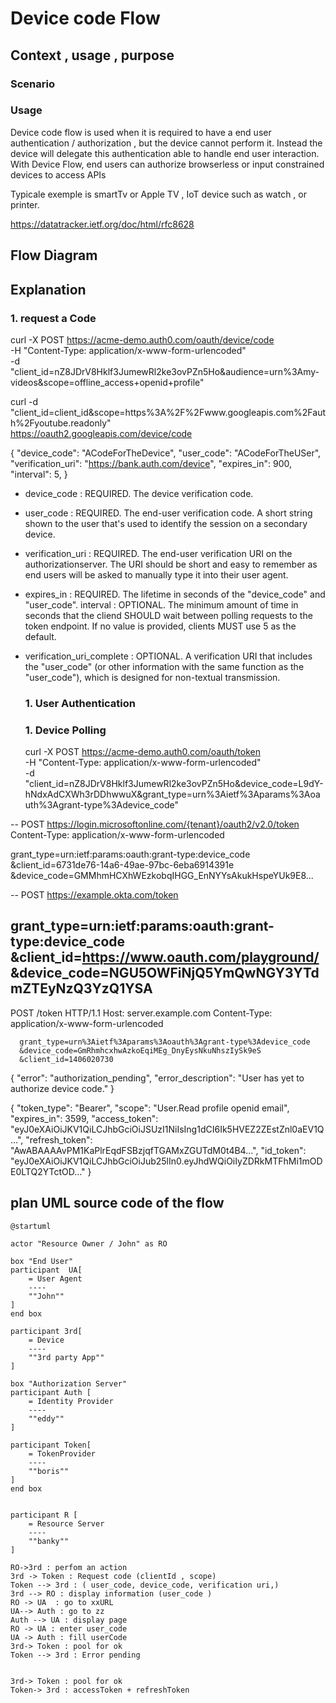 
# Device code Flow

## Context , usage , purpose 

### Scenario 


### Usage 

Device code flow is used when it is required to have a end user authentication / authorization , but the device cannot perform it. Instead the device will delegate this authentication able to handle end user interaction.
With Device Flow, end users can authorize browserless or input constrained devices to access APIs

Typicale exemple is smartTv or Apple TV , IoT device such as watch , or printer. 

https://datatracker.ietf.org/doc/html/rfc8628


## Flow Diagram 

## Explanation 

### 1. request a Code 

curl -X POST https://acme-demo.auth0.com/oauth/device/code \
     -H "Content-Type: application/x-www-form-urlencoded" \
     -d "client_id=nZ8JDrV8Hklf3JumewRl2ke3ovPZn5Ho&audience=urn%3Amy-videos&scope=offline_access+openid+profile"


curl -d "client_id=client_id&scope=https%3A%2F%2Fwww.googleapis.com%2Fauth%2Fyoutube.readonly" \
     https://oauth2.googleapis.com/device/code
     
     
{
  "device_code": "ACodeForTheDevice",
  "user_code": "ACodeForTheUSer",
  "verification_uri": "https://bank.auth.com/device",
  "expires_in": 900,
  "interval": 5,
}

* device_code : REQUIRED.  The device verification code.
* user_code : REQUIRED.  The end-user verification code. A short string shown to the user that's used to identify the session on a secondary device.
* verification_uri :  REQUIRED.  The end-user verification URI on the authorizationserver.  The URI should be short and easy to remember as end users will be asked to manually type it into their user agent.

* expires_in : REQUIRED.  The lifetime in seconds of the "device_code" and "user_code".
 interval : OPTIONAL.  The minimum amount of time in seconds that the cliend  SHOULD wait between polling requests to the token endpoint.  If no value is provided, clients MUST use 5 as the default.

* verification_uri_complete : OPTIONAL.  A verification URI that includes the "user_code" (or other information with the same function as the "user_code"), which is designed for non-textual transmission.


  ### 1. User Authentication 
  
  ### 1. Device Polling
  curl -X POST https://acme-demo.auth0.com/oauth/token \
     -H "Content-Type: application/x-www-form-urlencoded" \
     -d "client_id=nZ8JDrV8Hklf3JumewRl2ke3ovPZn5Ho&device_code=L9dY-hNdxAdCXWh3rDDhwwuX&grant_type=urn%3Aietf%3Aparams%3Aoauth%3Agrant-type%3Adevice_code"

--
 POST https://login.microsoftonline.com/{tenant}/oauth2/v2.0/token
Content-Type: application/x-www-form-urlencoded

grant_type=urn:ietf:params:oauth:grant-type:device_code
&client_id=6731de76-14a6-49ae-97bc-6eba6914391e
&device_code=GMMhmHCXhWEzkobqIHGG_EnNYYsAkukHspeYUk9E8...

--
POST https://example.okta.com/token

grant_type=urn:ietf:params:oauth:grant-type:device_code
&client_id=https://www.oauth.com/playground/
&device_code=NGU5OWFiNjQ5YmQwNGY3YTdmZTEyNzQ3YzQ1YSA
---
POST /token HTTP/1.1
      Host: server.example.com
      Content-Type: application/x-www-form-urlencoded

      grant_type=urn%3Aietf%3Aparams%3Aoauth%3Agrant-type%3Adevice_code
      &device_code=GmRhmhcxhwAzkoEqiMEg_DnyEysNkuNhszIySk9eS
      &client_id=1406020730




{
  "error": "authorization_pending",
  "error_description": "User has yet to authorize device code."
}

{
    "token_type": "Bearer",
    "scope": "User.Read profile openid email",
    "expires_in": 3599,
    "access_token": "eyJ0eXAiOiJKV1QiLCJhbGciOiJSUzI1NiIsIng1dCI6Ik5HVEZ2ZEstZnl0aEV1Q...",
    "refresh_token": "AwABAAAAvPM1KaPlrEqdFSBzjqfTGAMxZGUTdM0t4B4...",
    "id_token": "eyJ0eXAiOiJKV1QiLCJhbGciOiJub25lIn0.eyJhdWQiOiIyZDRkMTFhMi1mODE0LTQ2YTctOD..."
}
     
  



     

## plan UML source code of the flow

```
@startuml

actor "Resource Owner / John" as RO

box "End User"
participant  UA[
    = User Agent
    ----
    ""John""
]
end box

participant 3rd[
    = Device
    ----
    ""3rd party App""
]

box "Authorization Server"
participant Auth [
    = Identity Provider
    ----
    ""eddy""
]

participant Token[
    = TokenProvider
    ----
    ""boris""
]
end box


participant R [
    = Resource Server
    ----
    ""banky""
]

RO->3rd : perfom an action
3rd -> Token : Request code (clientId , scope)
Token --> 3rd : ( user_code, device_code, verification uri,)
3rd --> RO : display information (user_code ) 
RO -> UA  : go to xxURL 
UA--> Auth : go to zz
Auth --> UA : display page
RO -> UA : enter user_code 
UA -> Auth : fill userCode 
3rd-> Token : pool for ok 
Token --> 3rd : Error pending


3rd-> Token : pool for ok 
Token-> 3rd : accessToken + refreshToken
```
